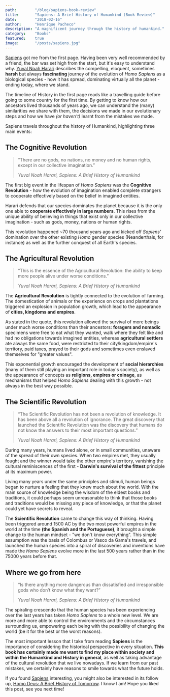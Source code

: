 ```yaml
---
path:        "/blog/sapiens-book-review"
title:       "Sapiens: A Brief History of Humankind (Book Review)"
date:        "2018-02-16"
author:      "Henrique Pacheco"
description: "A magnificent journey through the history of humankind."
category:    "Books"
featured:    true
image:       "/posts/sapiens.jpg"
---
```


[Sapiens][sapiens-link] got me from the first page. Having been very well recommended by a friend, the bar was set high from the start, but it's easy to understand why. [Yuval Noah Harari][harari-link] describes the compelling, eloquent, sometimes **harsh** but always **fascinating** journey of the evolution of *Homo Sapiens* as a biological species - how it has spread, dominating virtually all the planet - ending today, where we stand.

The timeline of History in the first page reads like a travelling guide before going to some country for the first time. By getting to know how our ancestors lived thousands of years ago, we can understand the (many) similarities we share with them, the decisions we made in our evolutionary steps and how we have *(or haven't)* learnt from the mistakes we made.

Sapiens travels throughout the history of Humankind, highlighting three main events:

## The Cognitive Revolution

> “There are no gods, no nations, no money and no human rights, except in our collective imagination.”
>
> *Yuval Noah Harari, Sapiens: A Brief History of Humankind*

The first big event in the lifespan of *Homo Sapiens* was the **Cognitive Revolution** - how the evolution of imagination enabled complete strangers to cooperate effectively based on the belief in imagined entities.

Harari defends that our species dominates the planet because it is the only one able to **cooperate effectively in large numbers**. This rises from the unique ability of believing in things that exist only in our collective imagination - such as gods, money, nations or human rights.

This revolution happened ~70 thousand years ago and kicked off *Sapiens'* domination over the other existing *Homo* gender species (Neanderthals, for instance) as well as the further conquest of all Earth's species.

## The Agricultural Revolution

> “This is the essence of the Agricultural Revolution: the ability to keep more people alive under worse conditions.”
>
> *Yuval Noah Harari, Sapiens: A Brief History of Humankind*

The **Agricultural Revolution** is tightly connected to the evolution of farming. The domestication of animals or the experience on crops and plantations triggered an explosion in population growth, which lead to the appearance of **cities, kingdoms and empires**.

As stated in the quote, this revolution allowed the survival of more beings under much worse conditions than their ancestors: **foragers and nomadic** specimens were free to eat what they wanted, walk where they felt like and had no obligations towards imagined entities, whereas **agricultural settlers** ate always the same food, were restricted to their city/kingdom/empire's territory, paid taxes, prayed to their gods and sometimes even enslaved themselves for "greater values".

This exponential growth encouraged the development of **social hierarchies** (many of them still playing an important role in today's society), as well as the appearance of concepts as **religions, empires or coinage**, as mechanisms that helped *Homo Sapiens* dealing with this growth - not always in the best way possible.

## The Scientific Revolution

> “The Scientific Revolution has not been a revolution of knowledge. It has been above all a revolution of ignorance. The great discovery that launched the Scientific Revolution was the discovery that humans do not know the answers to their most important questions.”
>
> *Yuval Noah Harari, Sapiens: A Brief History of Humankind*

During many years, humans lived alone, or in small communities, unaware of the spread of their own species. When two empires met, they usually fought and the winner would take the other empire's territory, vanishing the cultural reminiscences of the first - **Darwin's survival of the fittest** principle at its maximum power.

Living many years under the same principles and stimuli, human beings began to nurture a feeling that they knew much about the world. With the main source of knowledge being the wisdom of the eldest books and traditions, it could perhaps seem unreasonable to think that those books and traditions would be missing any piece of knowledge, or that the planet could yet have secrets to reveal.

The **Scientific Revolution** came to change this way of thinking. Having been triggered around 1500 AC by the two most powerful empires in the world at the time **(the Spanish and the Portuguese)**, it brought a simple change to the human mindset - "we don't know everything". This simple assumption was the basis of Colombus or Vasco da Gama's travels, and launched the human species into a spiral of discoveries and inventions have made the *Homo Sapiens* evolve more in the last 500 years rather than in the 75000 years before that.

## Where we go from here

> “Is there anything more dangerous than dissatisfied and irresponsible gods who don’t know what they want?”
>
> *Yuval Noah Harari, Sapiens: A Brief History of Humankind*

The spiraling crescendo that the human species has been experiencing over the last years has taken *Homo Sapiens* to a whole new level. We are more and more able to control the environments and the circumstances surrounding us, empowering each being with the possibility of changing the world (be it for the best or the worst reasons).

The most important lesson that I take from reading **Sapiens** is the importance of considering the historical perspective in every situation. **This book has certainly made me want to find my place within society and within the Humankind and History in general**, as well as taking advantage of the cultural revolution that we live nowadays. If we learn from our past mistakes, we certainly have reasons to smile towards what the future holds.

If you found [Sapiens][sapiens-link] interesting, you might also be interested in its follow up, [Homo Deus: A Brief History of Tomorrow][homo-deus-link]. I know I am! Hope you liked this post, see you next time!

[sapiens-link]: https://www.goodreads.com/book/show/23692271-sapiens
[homo-deus-link]: https://www.goodreads.com/book/show/31138556-homo-deus
[harari-link]: http://www.ynharari.com/
